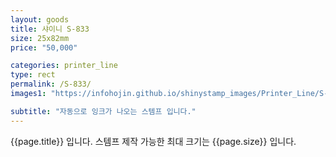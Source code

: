 ```yaml
---
layout: goods
title: 샤이니 S-833
size: 25x82mm
price: "50,000"

categories: printer_line
type: rect
permalink: /S-833/
images1: "https://infohojin.github.io/shinystamp_images/Printer_Line/S-833/S-833_1.jpg"

subtitle: "자동으로 잉크가 나오는 스템프 입니다."
---
```


{{page.title}} 입니다. 스템프 제작 가능한 최대 크기는 {{page.size}} 입니다.